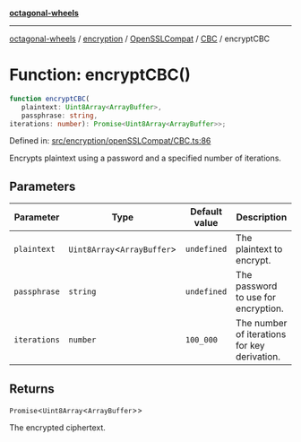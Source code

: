 [**octagonal-wheels**](../../../../README.md)

***

[octagonal-wheels](../../../../modules.md) / [encryption](../../../README.md) / [OpenSSLCompat](../../README.md) / [CBC](../README.md) / encryptCBC

# Function: encryptCBC()

```ts
function encryptCBC(
   plaintext: Uint8Array<ArrayBuffer>, 
   passphrase: string, 
iterations: number): Promise<Uint8Array<ArrayBuffer>>;
```

Defined in: [src/encryption/openSSLCompat/CBC.ts:86](https://github.com/vrtmrz/octagonal-wheels/blob/main/src/encryption/openSSLCompat/CBC.ts#L86)

Encrypts plaintext using a password and a specified number of iterations.

## Parameters

| Parameter | Type | Default value | Description |
| ------ | ------ | ------ | ------ |
| `plaintext` | `Uint8Array`\<`ArrayBuffer`\> | `undefined` | The plaintext to encrypt. |
| `passphrase` | `string` | `undefined` | The password to use for encryption. |
| `iterations` | `number` | `100_000` | The number of iterations for key derivation. |

## Returns

`Promise`\<`Uint8Array`\<`ArrayBuffer`\>\>

The encrypted ciphertext.
